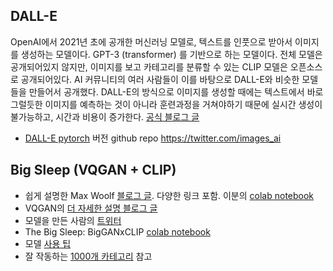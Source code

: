 ## DALL-E	

OpenAI에서 2021년 초에 공개한 머신러닝 모델로, 텍스트를 인풋으로 받아서 이미지를 생성하는 모델이다. GPT-3 (transformer) 를 기반으로 하는 모델이다. 전체 모델은 공개되어있지 않지만, 이미지를 보고 카테고리를 분류할 수 있는 CLIP 모델은 오픈소스로 공개되어있다. AI 커뮤니티의 여러 사람들이 이를 바탕으로 DALL-E와 비슷한 모델들을 만들어서 공개했다. DALL-E의 방식으로 이미지를 생성할 때에는 텍스트에서 바로 그럴듯한 이미지를 예측하는 것이 아니라 훈련과정을 거쳐야하기 때문에 실시간 생성이 불가능하고, 시간과 비용이 증가한다. [공식 블로그 글](https://openai.com/blog/clip/)

- [DALL-E pytorch](https://github.com/lucidrains/DALLE-pytorch) 버전 github repo
https://twitter.com/images_ai

## Big Sleep (VQGAN + CLIP)
- 쉽게 설명한 Max Woolf [블로그 글](https://minimaxir.com/2021/08/vqgan-clip/). 다양한 링크 포함. 이분의 [colab notebook](https://colab.research.google.com/drive/1wkF67ThUz37T2_oPIuSwuO4e_-0vjaLs?usp=sharing#scrollTo=R7LwGXVwxoS9)
- VQGAN의 [더 자세한 설명 블로그 글](https://ljvmiranda921.github.io/notebook/2021/08/08/clip-vqgan/)
- 모델을 만든 사람의 [트위터](https://twitter.com/advadnoun/)
- The Big Sleep: BigGANxCLIP [colab notebook](https://colab.research.google.com/drive/1NCceX2mbiKOSlAd_o7IU7nA9UskKN5WR?usp=sharing)
- 모델 [사용 팁](https://www.reddit.com/r/MediaSynthesis/comments/l2hmqn/this_aint_it_chief/gk8g8e9/)
- 잘 작동하는 [1000개 카테고리](https://www.reddit.com/r/MediaSynthesis/comments/l7hbix/tip_for_users_of_the_big_sleep_it_should_on/) 참고
